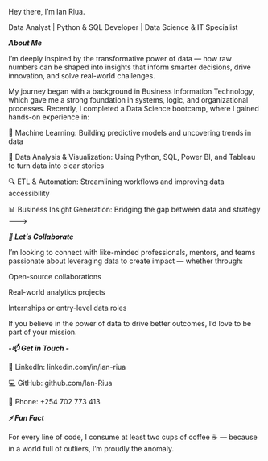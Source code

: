 Hey there, I’m Ian Riua.

Data Analyst | Python & SQL Developer | Data Science & IT Specialist 

***About Me***

I’m deeply inspired by the transformative power of data — how raw numbers can be shaped into insights that inform smarter decisions, drive innovation, and solve real-world challenges.

My journey began with a background in Business Information Technology, which gave me a strong foundation in systems, logic, and organizational processes. Recently, I completed a Data Science bootcamp, where I gained hands-on experience in:

🧠 Machine Learning: Building predictive models and uncovering trends in data

💾 Data Analysis & Visualization: Using Python, SQL, Power BI, and Tableau to turn data into clear stories

🔍 ETL & Automation: Streamlining workflows and improving data accessibility

📊 Business Insight Generation: Bridging the gap between data and strategy
--->

***🤝 Let’s Collaborate***

I’m looking to connect with like-minded professionals, mentors, and teams passionate about leveraging data to create impact — whether through:

Open-source collaborations

Real-world analytics projects

Internships or entry-level data roles

If you believe in the power of data to drive better outcomes, I’d love to be part of your mission.

***-📫 Get in Touch -***

💼 LinkedIn: linkedin.com/in/ian-riua

💻 GitHub: github.com/Ian-Riua

📱 Phone: +254 702 773 413


***⚡ Fun Fact***

For every line of code, I consume at least two cups of coffee ☕ — because in a world full of outliers, I’m proudly the anomaly.
